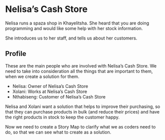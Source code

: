 # Nelisa’s Cash Store

Nelisa runs a spaza shop in Khayelitsha. She heard that you are doing programming and would like some help with her stock information.

She introduces us to her staff, and tells us about her customers.

## Profile

These are the main people who are involved with Nelisa’s Cash Store. We need to take into consideration all the things that are important to them, when we create a solution for them.

* Nelisa: Owner of Nelisa’s Cash Store
* Xolani: Works at Nelisa’s Cash Store
* Nthabiseng: Customer of Nelisa’s Cash Store

Nelisa and Xolani want a solution that helps to improve their purchasing, so that they can purchase products in bulk (and reduce their prices) and have the right products in stock to keep the customer happy.

Now we need to create a Story Map to clarify what we as coders need to do, so that we can see what to create as a solution.
